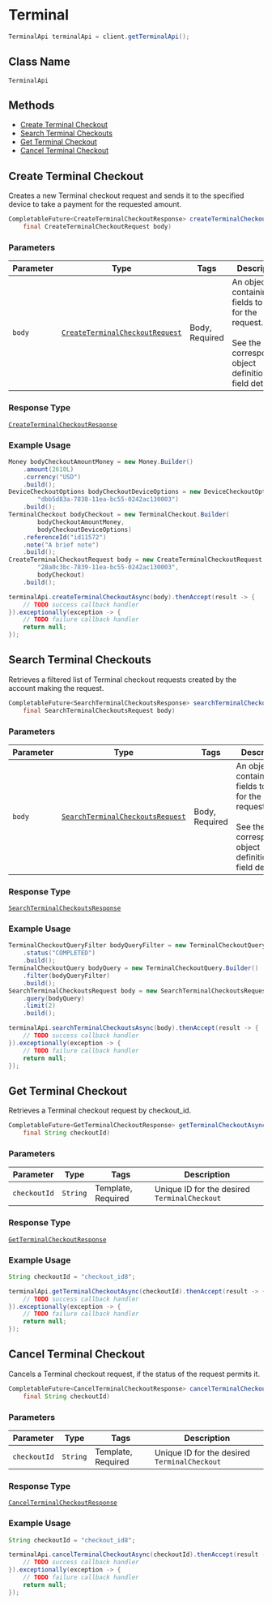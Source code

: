# Terminal

```java
TerminalApi terminalApi = client.getTerminalApi();
```

## Class Name

`TerminalApi`

## Methods

* [Create Terminal Checkout](/doc/terminal.md#create-terminal-checkout)
* [Search Terminal Checkouts](/doc/terminal.md#search-terminal-checkouts)
* [Get Terminal Checkout](/doc/terminal.md#get-terminal-checkout)
* [Cancel Terminal Checkout](/doc/terminal.md#cancel-terminal-checkout)

## Create Terminal Checkout

Creates a new Terminal checkout request and sends it to the specified device to take a payment for the requested amount.

```java
CompletableFuture<CreateTerminalCheckoutResponse> createTerminalCheckoutAsync(
    final CreateTerminalCheckoutRequest body)
```

### Parameters

| Parameter | Type | Tags | Description |
|  --- | --- | --- | --- |
| `body` | [`CreateTerminalCheckoutRequest`](/doc/models/create-terminal-checkout-request.md) | Body, Required | An object containing the fields to POST for the request.<br><br>See the corresponding object definition for field details. |

### Response Type

[`CreateTerminalCheckoutResponse`](/doc/models/create-terminal-checkout-response.md)

### Example Usage

```java
Money bodyCheckoutAmountMoney = new Money.Builder()
    .amount(2610L)
    .currency("USD")
    .build();
DeviceCheckoutOptions bodyCheckoutDeviceOptions = new DeviceCheckoutOptions.Builder(
        "dbb5d83a-7838-11ea-bc55-0242ac130003")
    .build();
TerminalCheckout bodyCheckout = new TerminalCheckout.Builder(
        bodyCheckoutAmountMoney,
        bodyCheckoutDeviceOptions)
    .referenceId("id11572")
    .note("A brief note")
    .build();
CreateTerminalCheckoutRequest body = new CreateTerminalCheckoutRequest.Builder(
        "28a0c3bc-7839-11ea-bc55-0242ac130003",
        bodyCheckout)
    .build();

terminalApi.createTerminalCheckoutAsync(body).thenAccept(result -> {
    // TODO success callback handler
}).exceptionally(exception -> {
    // TODO failure callback handler
    return null;
});
```

## Search Terminal Checkouts

Retrieves a filtered list of Terminal checkout requests created by the account making the request.

```java
CompletableFuture<SearchTerminalCheckoutsResponse> searchTerminalCheckoutsAsync(
    final SearchTerminalCheckoutsRequest body)
```

### Parameters

| Parameter | Type | Tags | Description |
|  --- | --- | --- | --- |
| `body` | [`SearchTerminalCheckoutsRequest`](/doc/models/search-terminal-checkouts-request.md) | Body, Required | An object containing the fields to POST for the request.<br><br>See the corresponding object definition for field details. |

### Response Type

[`SearchTerminalCheckoutsResponse`](/doc/models/search-terminal-checkouts-response.md)

### Example Usage

```java
TerminalCheckoutQueryFilter bodyQueryFilter = new TerminalCheckoutQueryFilter.Builder()
    .status("COMPLETED")
    .build();
TerminalCheckoutQuery bodyQuery = new TerminalCheckoutQuery.Builder()
    .filter(bodyQueryFilter)
    .build();
SearchTerminalCheckoutsRequest body = new SearchTerminalCheckoutsRequest.Builder()
    .query(bodyQuery)
    .limit(2)
    .build();

terminalApi.searchTerminalCheckoutsAsync(body).thenAccept(result -> {
    // TODO success callback handler
}).exceptionally(exception -> {
    // TODO failure callback handler
    return null;
});
```

## Get Terminal Checkout

Retrieves a Terminal checkout request by checkout_id.

```java
CompletableFuture<GetTerminalCheckoutResponse> getTerminalCheckoutAsync(
    final String checkoutId)
```

### Parameters

| Parameter | Type | Tags | Description |
|  --- | --- | --- | --- |
| `checkoutId` | `String` | Template, Required | Unique ID for the desired `TerminalCheckout` |

### Response Type

[`GetTerminalCheckoutResponse`](/doc/models/get-terminal-checkout-response.md)

### Example Usage

```java
String checkoutId = "checkout_id8";

terminalApi.getTerminalCheckoutAsync(checkoutId).thenAccept(result -> {
    // TODO success callback handler
}).exceptionally(exception -> {
    // TODO failure callback handler
    return null;
});
```

## Cancel Terminal Checkout

Cancels a Terminal checkout request, if the status of the request permits it.

```java
CompletableFuture<CancelTerminalCheckoutResponse> cancelTerminalCheckoutAsync(
    final String checkoutId)
```

### Parameters

| Parameter | Type | Tags | Description |
|  --- | --- | --- | --- |
| `checkoutId` | `String` | Template, Required | Unique ID for the desired `TerminalCheckout` |

### Response Type

[`CancelTerminalCheckoutResponse`](/doc/models/cancel-terminal-checkout-response.md)

### Example Usage

```java
String checkoutId = "checkout_id8";

terminalApi.cancelTerminalCheckoutAsync(checkoutId).thenAccept(result -> {
    // TODO success callback handler
}).exceptionally(exception -> {
    // TODO failure callback handler
    return null;
});
```

